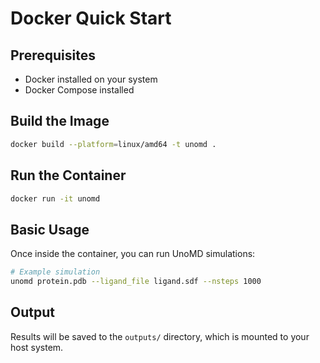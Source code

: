 # Docker Quick Start

## Prerequisites

- Docker installed on your system
- Docker Compose installed

## Build the Image

```bash
docker build --platform=linux/amd64 -t unomd .
```

## Run the Container

```bash
docker run -it unomd
```

## Basic Usage

Once inside the container, you can run UnoMD simulations:

```bash
# Example simulation
unomd protein.pdb --ligand_file ligand.sdf --nsteps 1000
```

## Output

Results will be saved to the `outputs/` directory, which is mounted to your host system.
